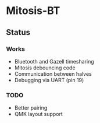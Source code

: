 # Mitosis-BT

## Status

### Works

* Bluetooth and Gazell timesharing
* Mitosis debouncing code
* Communication between halves
* Debugging via UART (pin 19)

### TODO

* Better pairing
* QMK layout support
